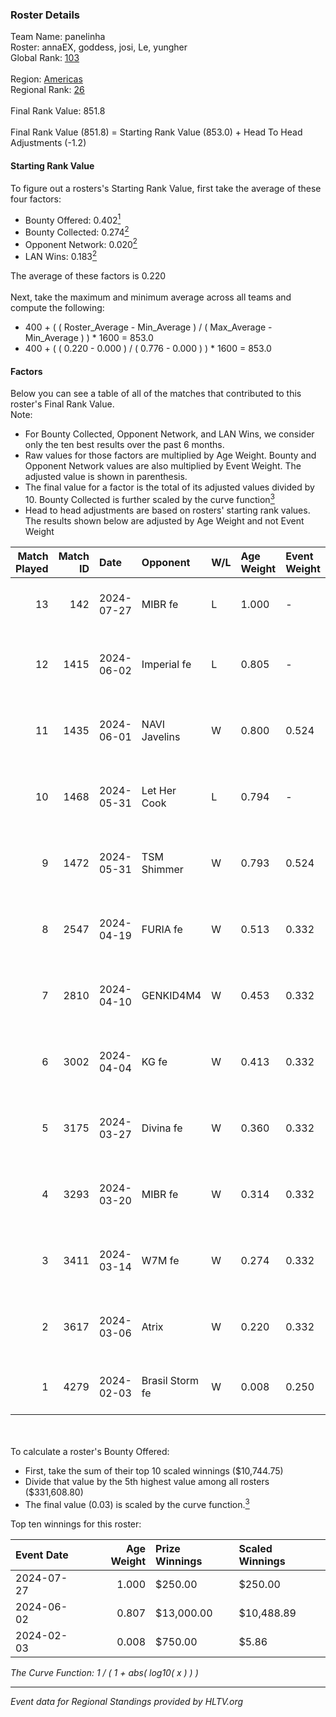### Roster Details<br />
Team Name: panelinha<br />
Roster: annaEX, goddess, josi, Le, yungher<br />
Global Rank: [103](../standings_global.md)<br />
<br />
Region: [Americas]( ../standings_americas.md)<br />
Regional Rank: [26]( ../standings_americas.md)<br />
<br />
Final Rank Value:  851.8<br />
<br />
Final Rank Value (851.8) = Starting Rank Value (853.0) + Head To Head Adjustments (-1.2)<br />

#### Starting Rank Value<br />
To figure out a rosters's Starting Rank Value, first take the average of these four factors:<br />
- Bounty Offered: 0.402[<sup>1</sup>](#table2)
- Bounty Collected: 0.274[<sup>2</sup>](#table1)
- Opponent Network: 0.020[<sup>2</sup>](#table1)
- LAN Wins: 0.183[<sup>2</sup>](#table1)

The average of these factors is 0.220<br />
<br />
Next, take the maximum and minimum average across all teams and compute the following:<br />
- 400 + ( ( Roster_Average - Min_Average ) / ( Max_Average - Min_Average ) ) * 1600 = 853.0
- 400 + ( ( 0.220 - 0.000 ) / ( 0.776 - 0.000 ) ) * 1600 = 853.0


#### Factors<br />
Below you can see a table of all of the matches that contributed to this roster's Final Rank Value.<br />
Note:<br />

- For Bounty Collected, Opponent Network, and LAN Wins, we consider only the ten best results over the past 6 months.
- Raw values for those factors are multiplied by Age Weight. Bounty and Opponent Network values are also multiplied by Event Weight. The adjusted value is shown in parenthesis.
- The final value for a factor is the total of its adjusted values divided by 10. Bounty Collected is further scaled by the curve function[<sup>3</sup>](#curveFunction)
- Head to head adjustments are based on rosters' starting rank values. The results shown below are adjusted by Age Weight and not Event Weight
<span id="table1"></span><br />


| Match Played | Match ID | Date       | Opponent        | W/L | Age Weight | Event Weight | Bounty Collected | Opponent Network | LAN Wins  | H2H Adj. | Roster                                   |
| -: | -: | :- | :- | :- | :- | :- | :- | :- | :- | -: | :- |
|           13 |      142 | 2024-07-27 | MIBR fe         | L   | 1.000      | -            | -                | -                | -         |   -22.07 | annaEX, goddess, josi, Le, yungher       |
|           12 |     1415 | 2024-06-02 | Imperial fe     | L   | 0.805      | -            | -                | -                | -         |    -6.80 | annaEX, goddess, julih, poppins, yungher |
|           11 |     1435 | 2024-06-01 | NAVI Javelins   | W   | 0.800      | 0.524        | 0.027 (0.011)    | 0.194 (0.081)    | 1 (0.800) |    12.54 | annaEX, goddess, julih, poppins, yungher |
|           10 |     1468 | 2024-05-31 | Let Her Cook    | L   | 0.794      | -            | -                | -                | -         |   -10.62 | annaEX, goddess, julih, poppins, yungher |
|            9 |     1472 | 2024-05-31 | TSM Shimmer     | W   | 0.793      | 0.524        | 0.020 (0.009)    | 0.201 (0.083)    | 1 (0.793) |     7.88 | annaEX, goddess, julih, poppins, yungher |
|            8 |     2547 | 2024-04-19 | FURIA fe        | W   | 0.513      | 0.332        | 0.004 (0.001)    | 0.078 (0.013)    | 0 (0.000) |     4.37 | annaEX, goddess, julih, poppins, yungher |
|            7 |     2810 | 2024-04-10 | GENKID4M4       | W   | 0.453      | 0.332        | 0.002 (0.000)    | 0.013 (0.002)    | 0 (0.000) |     2.78 | annaEX, goddess, julih, poppins, yungher |
|            6 |     3002 | 2024-04-04 | KG fe           | W   | 0.413      | 0.332        | 0.002 (0.000)    | 0.004 (0.001)    | 0 (0.000) |     1.69 | annaEX, goddess, julih, poppins, yungher |
|            5 |     3175 | 2024-03-27 | Divina fe       | W   | 0.360      | 0.332        | 0.002 (0.000)    | 0.022 (0.003)    | 0 (0.000) |     2.54 | annaEX, goddess, julih, poppins, yungher |
|            4 |     3293 | 2024-03-20 | MIBR fe         | W   | 0.314      | 0.332        | 0.007 (0.001)    | 0.108 (0.011)    | 0 (0.000) |     2.83 | annaEX, goddess, julih, poppins, yungher |
|            3 |     3411 | 2024-03-14 | W7M fe          | W   | 0.274      | 0.332        | 0.002 (0.000)    | 0.035 (0.003)    | 0 (0.000) |     1.94 | annaEX, goddess, julih, poppins, yungher |
|            2 |     3617 | 2024-03-06 | Atrix           | W   | 0.220      | 0.332        | 0.003 (0.000)    | 0.062 (0.005)    | 0 (0.000) |     1.68 | annaEX, goddess, julih, poppins, yungher |
|            1 |     4279 | 2024-02-03 | Brasil Storm fe | W   | 0.008      | 0.250        | 0.000 (0.000)    | 0.000 (0.000)    | 0 (0.000) |     0.03 | annaEX, goddess, josi, julih, yungher    |

<br />
<span id="table2"></span><br />
To calculate a roster's Bounty Offered:<br />

- First, take the sum of their top 10 scaled winnings ($10,744.75)
- Divide that value by the 5th highest value among all rosters ($331,608.80)
- The final value (0.03) is scaled by the curve function.[<sup>3</sup>](#curveFunction)

Top ten winnings for this roster:<br />

| Event Date | Age Weight | Prize Winnings | Scaled Winnings |
| :- | -: | :- | :- |
| 2024-07-27 |      1.000 | $250.00        | $250.00         |
| 2024-06-02 |      0.807 | $13,000.00     | $10,488.89      |
| 2024-02-03 |      0.008 | $750.00        | $5.86           |


<span id="curveFunction"></span>_The Curve Function: 1 / ( 1 + abs( log10( x ) ) )_<br />

---
_Event data for Regional Standings provided by HLTV.org_<br />
